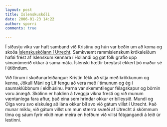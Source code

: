 ```yaml
---
layout: post
title: Íslenskuskóli
date: 2006-01-23 14:22
author: sporri
comments: true

---
```

Í síðustu viku var haft samband við Kristínu og hún var beðin um að koma og skoða 
<a href="http://home.planet.nl/~thora.vigfus">Íslenskuskólann í Utrecht</a>. Samkvæmt rammíslenskum krókaleiðum hafði frést af Íslenskum kennara í Hollandi og gat fólk grafið upp símanúmerið okkar á sama máta. Íslenski hættir breytast ekkert þó maður sé í útlöndum. 

Við fórum í skoðunarleiðangur: Kristín fékk að sitja með krökkunum og kenna, Jökull Máni og Líf fengu að vera með í tímunum og ég í saumaklúbbnum í eldhúsinu. Þarna var skemmtilegur félagskapur og börnin voru ánægð. Skólinn er haldinn á tveggja vikna fresti og við munum væntanlega fara aftur, það eina sem hrindar okkur er bílleysið. Mundi og Olga voru svo elskuleg að lána okkur bíl svo við gátum villst í Utrecht. Það munar miklu, við gátum villst um mun stærra svæði af Utrecht á skömmum tíma og sáum fyrir vikið mun meira en hefðum við villst fótgangandi á leið úr lestinni.
